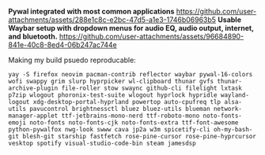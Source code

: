 **Pywal integrated with most common applications**
https://github.com/user-attachments/assets/288e1c8c-e2bc-47d5-a1e3-1746b06963b5
**Usable Waybar setup with dropdown menus for audio EQ, audio output, internet, and bluetooth.**
https://github.com/user-attachments/assets/96684890-841e-40c8-8ed4-06b247ac744e





Making my build psuedo reproducable:

```
yay -S firefox neovim pacman-contrib reflector waybar pywal-16-colors wofi swappy grim slurp hyprpicker wl-clipboard thunar gvfs thunar-archive-plugin file-roller stow swaync github-cli filelight lxtask p7zip wlogout phoronix-test-suite wlogout hyprlock hypridle wayland-logout xdg-desktop-portal-hyprland powertop auto-cpufreq tlp alsa-utils pavucontrol brightnessctl bluez bluez-utils blueman network-manager-applet ttf-jetbrains-mono-nerd ttf-roboto-mono noto-fonts-emoji noto-fonts noto-fonts-cjk noto-fonts-extra ttf-font-awesome python-pywalfox nwg-look swww cava jp2a w3m spicetify-cli oh-my-bash-git blesh-git starship fastfetch rose-pine-cursor rose-pine-hyprcursor vesktop spotify visual-studio-code-bin steam jamesdsp
```
